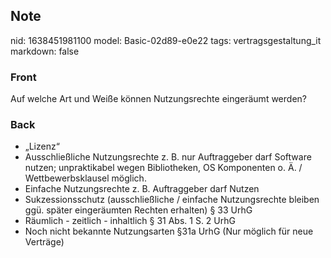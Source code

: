 ## Note
nid: 1638451981100
model: Basic-02d89-e0e22
tags: vertragsgestaltung_it
markdown: false

### Front
Auf welche Art und Weiße können Nutzungsrechte eingeräumt werden?

### Back
<ul><li>„Lizenz“</li><li>Ausschließliche Nutzungsrechte z. B. nur Auftraggeber darf Software nutzen; unpraktikabel wegen Bibliotheken, OS Komponenten o. Ä. / Wettbewerbsklausel möglich.</li><li>Einfache Nutzungsrechte z. B. Auftraggeber darf Nutzen</li><li>Sukzessionsschutz (ausschließliche / einfache Nutzungsrechte bleiben ggü. später eingeräumten Rechten erhalten) § 33 UrhG</li><li>Räumlich - zeitlich - inhaltlich § 31 Abs. 1 S. 2 UrhG</li><li>Noch nicht bekannte Nutzungsarten §31a UrhG (Nur möglich für neue Verträge)</li></ul>
